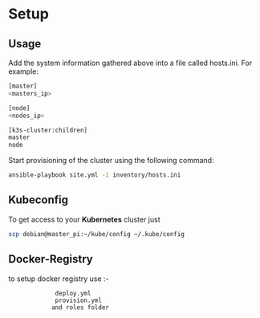 # Setup

## Usage

Add the system information gathered above into a file called hosts.ini. For example:

```bash
[master]
<masters_ip>

[node]
<nodes_ip>

[k3s-cluster:children]
master
node

```

Start provisioning of the cluster using the following command:

```bash
ansible-playbook site.yml -i inventory/hosts.ini
```

## Kubeconfig

To get access to your **Kubernetes** cluster just

```bash
scp debian@master_pi:~/kube/config ~/.kube/config
```

## Docker-Registry

to setup docker registry use :-
  
                 deploy.yml
                 provision.yml
                and roles folder
